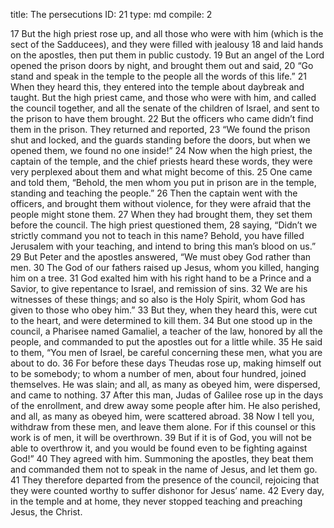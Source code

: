 title:          The persecutions
ID:             21
type:           md
compile:        2


 17 But the high priest rose up, and all those who were with him (which is the sect of the Sadducees), and they were filled with jealousy 18 and laid hands on the apostles, then put them in public custody. 19 But an angel of the Lord opened the prison doors by night, and brought them out and said, 20 “Go stand and speak in the temple to the people all the words of this life.”
21 When they heard this, they entered into the temple about daybreak and taught. But the high priest came, and those who were with him, and called the council together, and all the senate of the children of Israel, and sent to the prison to have them brought. 22 But the officers who came didn’t find them in the prison. They returned and reported, 23 “We found the prison shut and locked, and the guards standing before the doors, but when we opened them, we found no one inside!”
24 Now when the high priest, the captain of the temple, and the chief priests heard these words, they were very perplexed about them and what might become of this. 25 One came and told them, “Behold, the men whom you put in prison are in the temple, standing and teaching the people.” 26 Then the captain went with the officers, and brought them without violence, for they were afraid that the people might stone them.
27 When they had brought them, they set them before the council. The high priest questioned them, 28 saying, “Didn’t we strictly command you not to teach in this name? Behold, you have filled Jerusalem with your teaching, and intend to bring this man’s blood on us.”
29 But Peter and the apostles answered, “We must obey God rather than men. 30 The God of our fathers raised up Jesus, whom you killed, hanging him on a tree. 31 God exalted him with his right hand to be a Prince and a Savior, to give repentance to Israel, and remission of sins. 32 We are his witnesses of these things; and so also is the Holy Spirit, whom God has given to those who obey him.”
33 But they, when they heard this, were cut to the heart, and were determined to kill them. 34 But one stood up in the council, a Pharisee named Gamaliel, a teacher of the law, honored by all the people, and commanded to put the apostles out for a little while. 35 He said to them, “You men of Israel, be careful concerning these men, what you are about to do. 36 For before these days Theudas rose up, making himself out to be somebody; to whom a number of men, about four hundred, joined themselves. He was slain; and all, as many as obeyed him, were dispersed, and came to nothing. 37 After this man, Judas of Galilee rose up in the days of the enrollment, and drew away some people after him. He also perished, and all, as many as obeyed him, were scattered abroad. 38 Now I tell you, withdraw from these men, and leave them alone. For if this counsel or this work is of men, it will be overthrown. 39 But if it is of God, you will not be able to overthrow it, and you would be found even to be fighting against God!”
40 They agreed with him. Summoning the apostles, they beat them and commanded them not to speak in the name of Jesus, and let them go. 41 They therefore departed from the presence of the council, rejoicing that they were counted worthy to suffer dishonor for Jesus’ name.
42 Every day, in the temple and at home, they never stopped teaching and preaching Jesus, the Christ. 